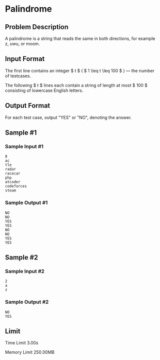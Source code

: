 # Palindrome

## Problem Description

A palindrome is a string that reads the same in both directions, for example z, uwu, or moom.

## Input Format

The first line contains an integer $ t $ ( $ 1 \leq t \leq 100 $ ) — the number of testcases.

The following $ t $ lines each contain a string of length at most $ 100 $ consisting of lowercase English letters.

## Output Format

For each test case, output "YES" or "NO", denoting the answer.

## Sample #1

### Sample Input #1

```
8
ac
tle
radar
racecar
php
atcoder
codeforces
steam
```

### Sample Output #1

```
NO
NO
YES
YES
NO
NO
YES
YES
```

## Sample #2

### Sample Input #2

```
2
a
z
```

### Sample Output #2

```
NO
YES
```

## Limit



Time Limit
3.00s

Memory Limit
250.00MB